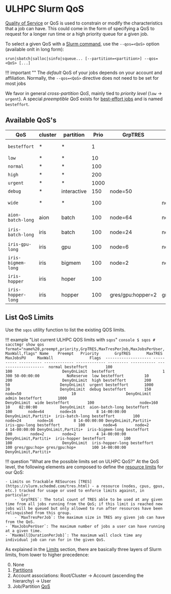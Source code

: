 # ULHPC Slurm QoS

[Quality of Service](https://slurm.schedmd.com/qos.html) or QoS is used to constrain or modify the characteristics that a job can have. This could come in the form of specifying a QoS to request for a longer run time or a high priority queue for a given job.

To select a given QoS with a [Slurm command](commands.md), use the `--qos=<QoS>` option (available onlt in long form):

```
srun|sbatch|salloc|sinfo|squeue... [--partition=<partition>] --qos=<QoS> [...]
```

!!! important ""
    The _default_ QoS of your jobs depends on your account and affiliation. Normally, the `--qos=<QoS>` directive does not need to be set for most jobs

We favor in general _cross-partition QoS_, mainly tied to _priority level_ (`low` $\rightarrow$ `urgent`). A special _preemptible QoS_ exists for [best-effort jobs](/jobs/best-effort/) and is named `besteffort`.

## Available QoS's

<!--qos-start-->

| QoS                | cluster | partition   | Prio | GrpTRES           | MaxTresPJ         | MaxJobPU | MaxWall     |
|--------------------|---------|-------------|------|-------------------|-------------------|----------|-------------|
| `besteffort`       | *       | *           | 1    |                   |                   | 300      | 50-00:00:00 |
| `low`              | *       | *           | 10   |                   |                   | 200      |             |
| `normal`           | *       | *           | 100  |                   |                   | 100      |             |
| `high`             | *       | *           | 200  |                   |                   | 50       |             |
| `urgent`           | *       | *           | 1000 |                   |                   | 20       |             |
| `debug`            | *       | interactive | 150  | node=50           |                   | 10       |             |
| `wide`             | *       | *           | 100  |                   | node=160          | 10       | 0-02:00:00  |
| `aion-batch-long`  | aion    | batch       | 100  | node=64           | node=16           | 8        | 14-00:00:00 |
| `iris-batch-long`  | iris    | batch       | 100  | node=24           | node=16           | 8        | 14-00:00:00 |
| `iris-gpu-long`    | iris    | gpu         | 100  | node=6            | node=2            | 4        | 14-00:00:00 |
| `iris-bigmem-long` | iris    | bigmem      | 100  | node=2            | node=2            | 4        | 14-00:00:00 |
| `iris-hopper  `    | iris    | hoper       | 100  |                   |                   | 100      | 14-00:00:00 |
| `iris-hopper-long` | iris    | hopper      | 100  | gres/gpu:hopper=2 | gres/gpu:hopper=1 | 100      | 14-00:00:00 |

<!--qos-end-->

## List QoS Limits

<!--limits-start-->

Use the `sqos` utility function to list the existing QOS limits.

!!! example "List current ULHPC QOS limits with `sqos`"
    ```console
    $ sqos
    # sacctmgr show qos  format="name%20,preempt,priority,GrpTRES,MaxTresPerJob,MaxJobsPerUser,MaxWall,flags"
                    Name    Preempt   Priority       GrpTRES       MaxTRES MaxJobsPU     MaxWall                Flags 
    -------------------- ---------- ---------- ------------- ------------- --------- ----------- -------------------- 
                  normal besteffort        100                                   100                      DenyOnLimit 
              besteffort                     1                                   300 50-00:00:00            NoReserve 
                     low besteffort         10                                   200                      DenyOnLimit 
                    high besteffort        200                                    50                      DenyOnLimit 
                  urgent besteffort       1000                                    20                      DenyOnLimit 
                   debug besteffort        150       node=50                      10                      DenyOnLimit 
                   admin besteffort       1000                                                            DenyOnLimit 
                    wide besteffort        100                    node=160        10    02:00:00          DenyOnLimit 
         aion-batch-long besteffort        100       node=64       node=16         8 14-00:00:00 DenyOnLimit,Partiti+ 
         iris-batch-long besteffort        100       node=24       node=16         8 14-00:00:00 DenyOnLimit,Partiti+ 
           iris-gpu-long besteffort        100        node=6        node=2         4 14-00:00:00 DenyOnLimit,Partiti+ 
        iris-bigmem-long besteffort        100        node=2        node=2         4 14-00:00:00 DenyOnLimit,Partiti+ 
             iris-hopper besteffort        100                                   100                      DenyOnLimit 
        iris-hopper-long besteffort        100 gres/gpu:hop+ gres/gpu:hop+       100 14-00:00:00 DenyOnLimit,Partiti+
    ```

<!--limits-end-->

!!! question "What are the possible limits set on ULHPC QoS?"
    At the QoS level, the following elements are composed to define the [resource limits](https://slurm.schedmd.com/resource_limits.html) for our QoS:

    - Limits on Trackable RESources [TRES](https://slurm.schedmd.com/tres.html) - a resource (nodes, cpus, gpus, etc.) tracked for usage or used to enforce limits against, in particular:
        - `GrpTRES`: The total count of TRES able to be used at any given time from all jobs running from the QoS; if this limit is reached new jobs will be queued but only allowed to run after resources have been relinquished from this group.
        - `MaxTresPerJob`: the maximum size in TRES any given job can have from the QoS.
    - `MaxJobsPerUser`: The maximum number of jobs a user can have running at a given time.
    - `MaxWall[DurationPerJob]`: The maximum wall clock time any individual job can run for in the given QoS.

As explained in the [Limits](/slurm/partitionS/#partition-limits) section, there are basically three layers of Slurm limits, from lower to higher precedence:

0. None
0. [Partitions](/slurm/partitions/)
0. Account associations: Root/Cluster -> Account (ascending the hierarchy) -> User
0. Job/Partition [QoS](/slurm/qos/)
